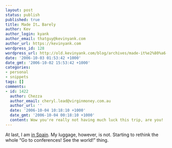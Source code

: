 ```yaml
---
layout: post
status: publish
published: true
title: Made It… Barely
author: Kev
author_login: kyank
author_email: thatguy@kevinyank.com
author_url: https://kevinyank.com
wordpress_id: 128
wordpress_url: http://old.kevinyank.com/blog/archives/made-it%e2%80%a6-barely/
date: '2006-10-03 01:53:42 +1000'
date_gmt: '2006-10-02 15:53:42 +1000'
categories:
- personal
- snippets
tags: []
comments:
- id: 1422
  author: Chezza
  author_email: cheryl.lead@virginmoney.com.au
  author_url: ''
  date: '2006-10-04 10:18:10 +1000'
  date_gmt: '2006-10-04 00:18:10 +1000'
  content: Wow you're really not having much luck this trip, are you!
---
```

<p>At last, I am <a title="Fundamentos Web 2006" href="http://www.fundamentosweb.org/2006/">in Spain</a>. My luggage, however, is not. Starting to rethink the whole “Go to conferences! See the world!” thing.</p>
